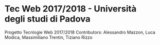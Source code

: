 <h1>Tec Web 2017/2018 - Università degli studi di Padova</h1>

Progetto Tecnlogie Web 2017/2018
Contributors: Alessandro Mazzon, Luca Modica, Massimiliano Trentin, Tiziano Rizzo
